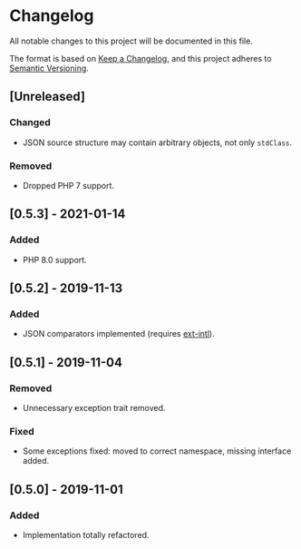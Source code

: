 # Changelog
All notable changes to this project will be documented in this file.

The format is based on [Keep a Changelog](https://keepachangelog.com/en/1.0.0/),
and this project adheres to [Semantic Versioning](https://semver.org/spec/v2.0.0.html).

## [Unreleased]
### Changed
- JSON source structure may contain arbitrary objects, not only `stdClass`.
### Removed
- Dropped PHP 7 support.

## [0.5.3] - 2021-01-14
### Added
- PHP 8.0 support.

## [0.5.2] - 2019-11-13
### Added
- JSON comparators implemented (requires [ext-intl](https://www.php.net/manual/en/book.intl.php)).

## [0.5.1] - 2019-11-04
### Removed
- Unnecessary exception trait removed.

### Fixed
- Some exceptions fixed: moved to correct namespace, missing interface added.

## [0.5.0] - 2019-11-01
### Added
- Implementation totally refactored.
